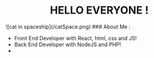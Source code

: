 <div align="center">
  <h1 align="center"> HELLO EVERYONE !</h1>
</div>
![cat in spaceship](/catSpace.png)
### About Me : 

- Front End Developer with React, html, css and JS!
- Back End Developer with NodeJS and PHP!
- 

